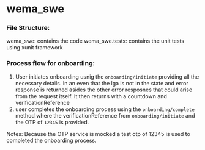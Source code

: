 # wema_swe

### File Structure: 
wema_swe: contains the code 
wema_swe.tests: contains the unit tests using xunit framework

### Process flow for onboarding: 
1. User initiates onboarding usnig the `onboarding/initiate` providing all the necessary details. In an even that the lga is not in the state and error response is returned asides the other error resposnes that could arise from the request itself. It then returns with a countdown and verificationReference 
2. user completes the onboarding process using the `onboarding/complete` method where the verificationReference from `onboarding/initiate` and the OTP of `12345` is provided. 




Notes: Because the OTP service is mocked a test otp of 12345 is used to completed the onboarding process. 
